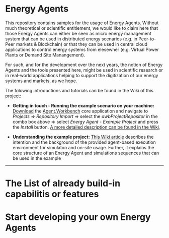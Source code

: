 # Energy Agents
This repository contains samples for the usage of Energy Agents. Without much theoretical or scientific entitlement, we would like to claim here that those Energy Agents can either be seen as micro energy management system that can be used in distributed energy scenarios (e.g. in Peer-to-Peer markets & Blockchain) or that they can be used in central cloud applications to control energy systems from elesewher (e.g. Virtual Power Plants or Demand Site Manangement). 

For such, and for the development over the next years, the notion of Energy Agents and the tools presented here, might be used in scientific research or in real-world applications helping to support the digitization of our energy systems and markets, as we hope.

The folowing introductions and tutorials can be found in the Wiki of this project:
* **Getting in touch - Running the example scenario on your machine:** [Download](https://github.com/EnFlexIT/AgentWorkbench/releases) the [Agent.Workbench](https://github.com/EnFlexIT/AgentWorkbench) core application and navigate to *Projects* => *Repository Import* => select the *awbProjectRepositor* in the combo box above => select *Energy Agent - Example Project* and press the *Install* button. [A more detailed description can be found in the Wiki](https://github.com/EnFlexIT/EnergyAgentExample/wiki/1.-Run-the-example-scenario),

* **Understanding the example project:** [This Wiki article](https://github.com/EnFlexIT/EnergyAgentExample/wiki/2.-Understanding-the-Example) describes the intention and the background of the provided agent-based execution environment for simulaton and on-site usage. Further, it explains the core structure of an Energy Agent and simulations sequences that can be used in the example  

* **

# The List of already build-in capabilitis or features






# Start developing your own Energy Agents




[comment]: <> (From here, the links used in this text can be found)
[GIT.Agent.Workbench]: https://github.com/EnFlexIT/AgentWorkbench
[GIT.Agent.Workbench.Download.Release]: https://github.com/EnFlexIT/AgentWorkbench/releases
